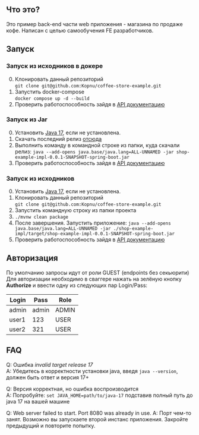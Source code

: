 ## Что это?
Это пример back-end части web приложения - магазина по продаже кофе. Написан с целью самообучения FE разработчиков. 

## Запуск
### Запуск из исходников в докере
0. Клонировать данный репозиторий <br>
   ``git clone git@github.com:Kopnu/coffee-store-example.git``
1. Запустить docker-compose <br>
   ``docker compose up -d --build``
2. Проверить работоспособность зайдя в [API документацию](http://localhost:8080/swagger-ui/index.html#/)

### Запуск из Jar
0. Установить [Java 17](https://www.oracle.com/java/technologies/downloads/#jdk17-windows), если не установлена.
1. Скачать последний релиз [отсюда](https://github.com/Kopnu/coffee-store-example/releases/tag/v0.0.1)
2. Выполнить команду в командной строке из папки, куда скачали релиз:
   ``java --add-opens java.base/java.lang=ALL-UNNAMED -jar shop-example-impl-0.0.1-SNAPSHOT-spring-boot.jar``
5. Проверить работоспособность зайдя в [API документацию](http://localhost:8080/swagger-ui/index.html#/)

### Запуск из исходников
0. Установить [Java 17](https://www.oracle.com/java/technologies/downloads/#jdk17-windows), если не установлена.
1. Клонировать данный репозиторий <br>
   ``git clone git@github.com:Kopnu/coffee-store-example.git``
2. Запустить командную строку из папки проекта
3. ``./mvnw clean package``
4. После завершения. Запустить приложение: 
   ``java --add-opens java.base/java.lang=ALL-UNNAMED -jar ./shop-example-impl/target/shop-example-impl-0.0.1-SNAPSHOT-spring-boot.jar``
5. Проверить работоспособность зайдя в [API документацию](http://localhost:8080/swagger-ui/index.html#/) 

## Авторизация 
По умолчанию запросы идут от роли GUEST (endpoints без секьюрити)
Для авторизации необходимо в сваггере нажать на зелёную кнопку __Authorize__ и ввести одну из следующих пар Login/Pass:

| Login | Pass  | Role  |
|-------|-------|-------|
| admin | admin | ADMIN |
| user1 | 123   | USER  |
| user2 | 321   | USER  |

## FAQ

Q: Ошибка _invalid target release 17_<br>
A: Убедитесь в корректности установки java, введя ``java --version``, должен быть ответ и версия 17+

Q: Версия корректная, но ошибка воспроизводится<br>
A: Попробуйте: ``set JAVA_HOME=path/to/java-17`` подставив полный путь до java 17 на вашей машине

Q: Web server failed to start. Port 8080 was already in use.
A: Порт чем-то занят. Возможно вы запускаете второй инстанс приложения. Закройте предыдущий и повторите попытку.
